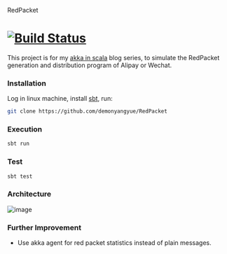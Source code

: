 RedPacket

[![Build Status](https://travis-ci.org/demonyangyue/RedPacket.svg?branch=master)](https://travis-ci.org/demonyangyue/RedPacket)
========================

This project is for my [akka in scala](http://demonyangyue.github.io/tags/Akka/) blog series, to simulate the RedPacket generation and distribution program of Alipay or Wechat.

### Installation

Log in linux machine, install [sbt](http://www.scala-sbt.org/), run:

```bash
git clone https://github.com/demonyangyue/RedPacket
```

### Execution
```bash
sbt run
```

### Test
```bash
sbt test
```

### Architecture
![image](https://github.com/demonyangyue/RedPacket/blob/master/RedPacket.png)
### Further Improvement

* Use akka agent for red packet statistics instead of plain messages.

